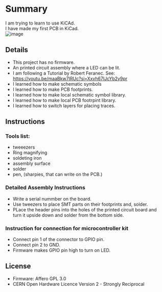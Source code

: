# Summary
I am trying to learn to use KiCAd.   
I have made my first PCB in KiCad.  
![image](https://github.com/ForrestErickson/RobertFeranecTutorial/assets/5836181/6cb4877e-bf0d-42fb-85df-66471d67d860)

## Details
* This project has no firmware.
* An printed circuit assembly where a LED can be lit.
* I am following a Tutorial by Robert Feranec.  See: https://youtu.be/maaBkw7IRUc?si=Xxvh67IJcYb2y9pr  
* I learned how to make schematic symbols
* I learned how to make PCB footprints.
* I learned how to make local schematic symbol library.
* I learned how to make local PCB footrpint library.
* I learned how to switch layers for placing traces.


## Instructions 
### Tools list:
* tweeezers
* Ring magnifying 
* soldeting iron
* assembly surface 
* solder
* pen, (sharpies, that can write on the PCB.)

### Detailed Assembly Instructions
* Write a serial nummber on the board.
* Use tweezers to place SMT parts on their footprints and, solder.
* PLace the header pins into the holes of the printed circuit board and turn it upside down and solder from the bottom side.
  
### Instruction for connection for microcontroller kit
* Connect pin 1 of the connector to GPIO pin.
* Connect pin 2 to GND.
* Firmware makes GPIO pin high to turn on LED.

## License   
* Firmware: Affero GPL 3.0
* CERN Open Hardware Licence Version 2 - Strongly Reciprocal


